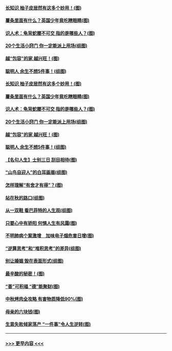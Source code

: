 #### [长知识 柚子皮居然有这多个妙用！(图)](../pages/p8/907425.md?t=09171633) 
#### [薯条里面有什么？英国少年竟吃瞎眼睛(图)](../pages/p8/907381.md?t=09171633) 
#### [识人术：龟背蛇腰不可交 指的是哪些人？(图)](../pages/p8/907503.md?t=09171633) 
#### [20个生活小窍门 你一定能派上用场(组图)](../pages/p8/907510.md?t=09171633) 
#### [越“包容”的家 越兴旺！(图)](../pages/p8/907328.md?t=09171633) 
#### [聪明人 余生不想5件事！(组图)](../pages/p8/907364.md?t=09171633) 
#### [长知识 柚子皮居然有这多个妙用！(图)](../pages/p8/907425.md?t=09171633) 
#### [薯条里面有什么？英国少年竟吃瞎眼睛(图)](../pages/p8/907381.md?t=09171633) 
#### [识人术：龟背蛇腰不可交 指的是哪些人？(图)](../pages/p8/907503.md?t=09171633) 
#### [20个生活小窍门 你一定能派上用场(组图)](../pages/p8/907510.md?t=09171633) 
#### [越“包容”的家 越兴旺！(图)](../pages/p8/907328.md?t=09171633) 
#### [聪明人 余生不想5件事！(组图)](../pages/p8/907364.md?t=09171633) 
#### [【名句人生】士别三日 刮目相待(图)](../pages/p8/906988.md?t=09171633) 
#### [“山鸟自迎人”的白耳画眉(组图)](../pages/p8/907332.md?t=09171633) 
#### [怎样理解“有舍才有得”？(图)](../pages/p8/906872.md?t=09171633) 
#### [站在秋的路口(组图)](../pages/p8/906914.md?t=09171633) 
#### [从一双鞋 看巴菲特的人生观(组图)](../pages/p8/907311.md?t=09171633) 
#### [只要心中有骄阳 何惧人生有风霜(图)](../pages/p8/907320.md?t=09171633) 
#### [不明肺病个案激增　加味电子烟危害日增(图)](../pages/p8/907307.md?t=09171633) 
#### [“逆算思考”和“堆积思考”的差异(组图)](../pages/p8/907229.md?t=09171633) 
#### [别让婚姻 毁在表面形式(组图)](../pages/p8/907118.md?t=09171633) 
#### [最辛酸的秘密！(图)](../pages/p8/906327.md?t=09171633) 
#### [“善”可积福 “德”能聚财(图)](../pages/p8/906906.md?t=09171633) 
#### [中秋烤肉全攻略 有害物质降低90%(图)](../pages/p8/907227.md?t=09171633) 
#### [母亲的六块钱(图)](../pages/p8/907107.md?t=09171633) 
#### [生意失败倾家荡产 “一件事”令人生逆转(图)](../pages/p8/907101.md?t=09171633) 

----
#### [ >>> 更早内容 <<< ](../indexes/p8-earlier.md)
